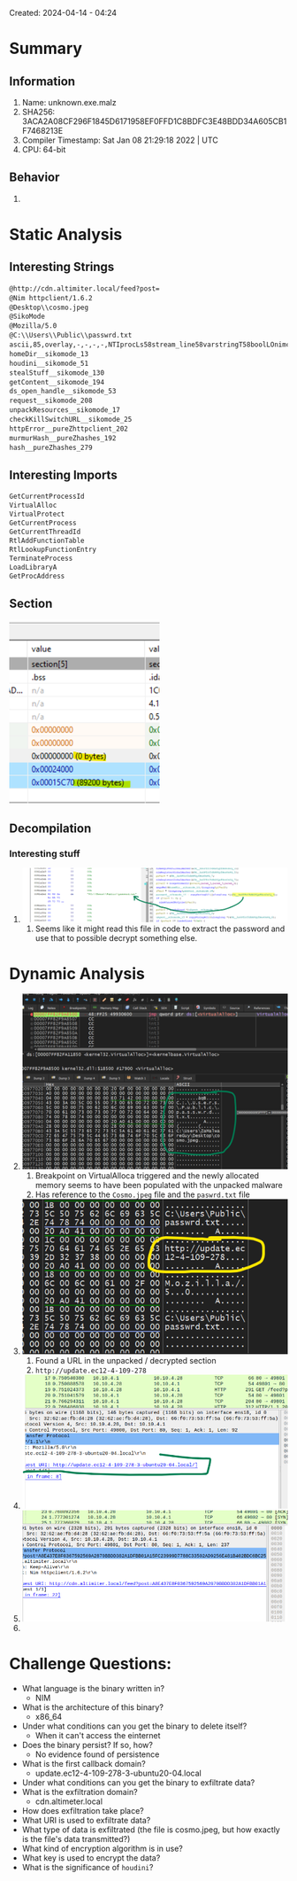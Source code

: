 Created: 2024-04-14 - 04:24


# Summary
## Information
1. Name: unknown.exe.malz
2. SHA256:  3ACA2A08CF296F1845D6171958EF0FFD1C8BDFC3E48BDD34A605CB1F7468213E
3. Compiler Timestamp: Sat Jan 08 21:29:18 2022 | UTC
4. CPU: 64-bit

## Behavior
1. 


# Static Analysis

## Interesting Strings

```bash
@http://cdn.altimiter.local/feed?post=
@Nim httpclient/1.6.2
@Desktop\\cosmo.jpeg
@SikoMode
@Mozilla/5.0
@C:\\Users\\Public\\passwrd.txt
ascii,85,overlay,-,-,-,-,NTIprocLs58stream_line58varstringT58boolLOnimcall_gcsafeOT__7jFfqMk9ajToCz6Hv9atCA4A_
homeDir__sikomode_13
houdini__sikomode_51
stealStuff__sikomode_130
getContent__sikomode_194
ds_open_handle__sikomode_53
request__sikomode_208
unpackResources__sikomode_17
checkKillSwitchURL__sikomode_25
httpError__pureZhttpclient_202
murmurHash__pureZhashes_192
hash__pureZhashes_279

```


## Interesting Imports

```
GetCurrentProcessId
VirtualAlloc
VirtualProtect
GetCurrentProcess
GetCurrentThreadId
RtlAddFunctionTable
RtlLookupFunctionEntry
TerminateProcess
LoadLibraryA
GetProcAddress
```

## Section

![](attachments/Pasted%20image%2020240414050605.png)



## Decompilation

### Interesting stuff
1. ![](attachments/Pasted%20image%2020240414100837.png)
	1. Seems like it might read this file in code to extract the password and use that to possible decrypt something else.

# Dynamic Analysis
2. ![](attachments/Pasted%20image%2020240415092017.png)
	1. Breakpoint on VirtualAlloca triggered and the newly allocated memory seems to have been populated with the unpacked malware
	2. Has reference to the `Cosmo.jpeg` file and the `paswrd.txt` file
3. ![](attachments/Pasted%20image%2020240415092437.png)
	1. Found a URL in the unpacked / decrypted section
	2. `http://update.ec12-4-109-278`
4. ![](attachments/Pasted%20image%2020240415095344.png)
5. ![](attachments/Pasted%20image%2020240415095420.png)
6. 


# Challenge Questions:

- What language is the binary written in?
	- NIM
- What is the architecture of this binary?
	- x86_64
- Under what conditions can you get the binary to delete itself?
	- When it can't access the einternet
- Does the binary persist? If so, how?
	- No evidence found of persistence
- What is the first callback domain?
	- update.ec12-4-109-278-3-ubuntu20-04.local
- Under what conditions can you get the binary to exfiltrate data?
- What is the exfiltration domain?
	- cdn.altimeter.local
- How does exfiltration take place?
- What URI is used to exfiltrate data?
- What type of data is exfiltrated (the file is cosmo.jpeg, but how exactly is the file's data transmitted?)
- What kind of encryption algorithm is in use?
- What key is used to encrypt the data?
- What is the significance of `houdini`?